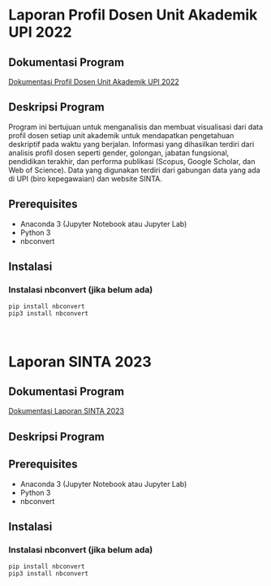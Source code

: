 # Laporan Profil Dosen Unit Akademik UPI 2022

## Dokumentasi Program
[Dokumentasi Profil Dosen Unit Akademik UPI 2022](https://docs.google.com/document/d/1S0jXykYlAJrN8jl6ZMOmbz2G6WZP827GIX-a-2W4eu8/edit?usp=sharing)

## Deskripsi Program
Program ini bertujuan untuk menganalisis dan membuat visualisasi dari data profil dosen setiap unit akademik untuk mendapatkan pengetahuan deskriptif pada waktu yang berjalan. Informasi yang dihasilkan terdiri dari analisis profil dosen seperti gender, golongan, jabatan fungsional, pendidikan terakhir, dan performa publikasi (Scopus, Google Scholar, dan Web of Science). Data yang digunakan terdiri dari gabungan data yang ada di UPI (biro kepegawaian) dan website SINTA.

## Prerequisites
- Anaconda 3 (Jupyter Notebook atau Jupyter Lab)
- Python 3
- nbconvert

## Instalasi
### Instalasi nbconvert (jika belum ada)
```
pip install nbconvert
pip3 install nbconvert
```
<br>
 
# Laporan SINTA 2023

## Dokumentasi Program
[Dokumentasi Laporan SINTA 2023](https://docs.google.com/document/d/1Wu5CvJ9ejQiu2Ynm-UZ6QUoUn_ADnBa_cGepRZn88jY/edit?usp=sharing)

## Deskripsi Program


## Prerequisites
- Anaconda 3 (Jupyter Notebook atau Jupyter Lab)
- Python 3
- nbconvert

## Instalasi
### Instalasi nbconvert (jika belum ada)
```
pip install nbconvert
pip3 install nbconvert
```